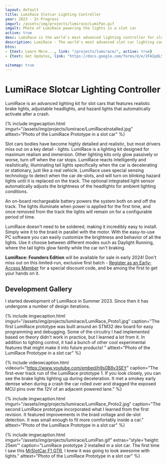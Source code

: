 ```yaml
---
layout: default
title: LumiRace Slotcar Lighting Controller
year: 2023 - In Progress
imgurl: /assets/img/projects/lumirace/LumiPan.gif
imgalt: Photo of LumiRace powering the lights in a slot car
active: true
desc: LumiRace is the world's most advanced lighting controller for slot cars. Designed for maximum realism and immersion, it features auto-dimming headlights, brake lights that react accurately to the car's motion, and hazard lights that automatically activate when the car de-slots. LumiRace can be installed without any soldering required, and customized with easy-to-use PC software.
description: LumiRace - The world's most advanced slot car lighting controller.
btns: 
- {text: Learn More..., link: "/projects/lumirace/", active: true}
- {text: Get Updates, link: "https://docs.google.com/forms/d/e/1FAIpQLScupaYr0BWjIxphTkDGLljKAeKEK8w-bj5VDJzRNE_z7G778Q/viewform", active: true}

sitemap: true
---
```


# LumiRace Slotcar Lighting Controller
LumiRace is an advanced lighting kit for slot cars that features realistic brake lights, adjustable headlights, and hazard lights that automatically activate after a crash.

{% include imgwcaption.html 
imgurl="/assets/img/projects/lumirace/LumiRaceInstalled.jpg" 
alttext="Photo of the LumiRace Prototype in a slot car" 
%}

Slot cars bodies have become highly detailed and realistic, but most drivers miss out on a key detail - lights. LumiRace is a lighting kit designed for maximum realism and immersion. Other lighting kits only glow passively or worse, turn off when the car stops. LumiRace reacts intelligently and realistically, illuminating tail lights specifically when the car is decelerating or stationary, just like a real vehicle. LumiRace uses special sensing technology to detect when the car de-slots, and will turn on blinking hazard lights until it is replaced on the track. The optional integrated light sensor automatically adjusts the brightness of the headlights for ambient lighting conditions.

An on-board rechargeable battery powers the system both on and off the track. The lights illuminate when power is applied for the first time, and once removed from the track the lights will remain on for a configurable period of time.

LumiRace doesn't need to be soldered, making it incredibly easy to install. Simply wire it to the braid in parallel with the motor. With the easy-to-use PC software you can easily customize the brightness and behavior of all the lights. Use it choose between different modes such as Daylight Running, where the tail lights glow faintly while the car isn't braking.

**LumiRace: Founders Edition** will be available for sale in early 2024! Don't miss out on this limited-run, exclusive first batch - [Register as an Early-Access Member](https://alias.mk/lumirace-preorder) for a special discount code, and be among the first to get your hands on it.


## Development Gallery
I started development of LumiRace in Summer 2023. Since then it has undergone a number of design iterations.

{% include imgwcaption.html 
imgurl="/assets/img/projects/lumirace/LumiRace_Proto1.jpg" 
caption="The first LumiRace prototype was built around an STM32 dev board for easy programming and debugging. Some of the circuitry I had implemented based on theory didn't work in practice, but I learned a lot from it. In addition to lighting control, it had a bunch of other cool experimental features that might make it into future products! "
alttext="Photo of the LumiRace Prototype in a slot car" 
%}


{% include videowcaption.html
videourl="https://www.youtube.com/embed/h9s0B8v3SEY"
caption="The first-ever track run of the LumiRace prototype 1. If you look closely, you can see the brake lights lighting up during deceleration. It met a smokey early demise when during a crash the car rolled over and dragged the exposed MCU pins over the 12V of an adjacent powered lane."
%}

{% include imgwcaption.html 
imgurl="/assets/img/projects/lumirace/LumiRace_Proto2.jpg" 
caption="The second LumiRace prototype incorporated what I learned from the first revision. It featured improvements in the braid voltage and de-slot detection. It was small enough to fit more comfortably inside a car."
alttext="Photo of the LumiRace Prototype in a slot car" 
%}

{% include imgwcaption.html 
imgurl="/assets/img/projects/lumirace/LumiPan.gif"
extras="style='height: 25em'"
caption="LumiRace prototype 2 installed in a slot car. The first time I saw this <a href='https://www.mrslotcar.ca/products/f1-gtr-jacadi-50'>MrSlotCar F1 GTR</a>, I knew it was going to look awesome with lights."
alttext="Photo of the LumiRace Prototype in a slot car" 
%}